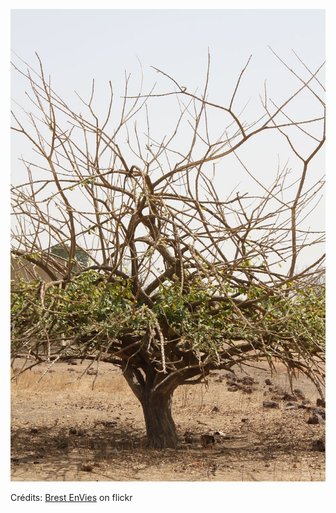 ![Noah](/images/2022-09-01.jpg)

Crédits: [Brest EnVies](https://www.flickr.com/people/thierry-fayret/) on flickr